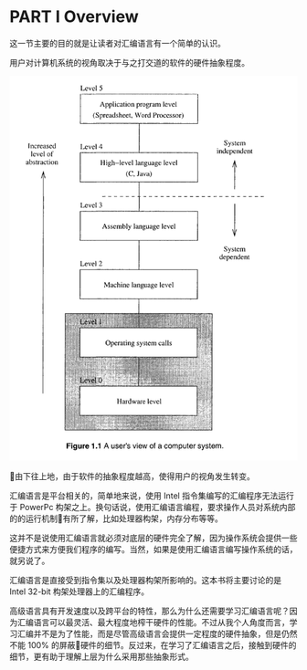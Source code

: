 # PART I Overview

这一节主要的目的就是让读者对汇编语言有一个简单的认识。

用户对计算机系统的视角取决于与之打交道的软件的硬件抽象程度。

![Figure 1.1 A user's view of a computer system.](./imgs/1.1.png)

由下往上地，由于软件的抽象程度越高，使得用户的视角发生转变。

汇编语言是平台相关的，简单地来说，使用 Intel 指令集编写的汇编程序无法运行于 PowerPc 构架之上。换句话说，使用汇编语言编程，要求操作人员对系统内部的的运行机制有所了解，比如处理器构架，内存分布等等。

这并不是说使用汇编语言就必须对底层的硬件完全了解，因为操作系统会提供一些便捷方式来方便我们程序的编写。当然，如果是使用汇编语言编写操作系统的话，就另说了。

汇编语言是直接受到指令集以及处理器构架所影响的。这本书将主要讨论的是 Intel 32-bit 构架处理器上的汇编程序。

高级语言具有开发速度以及跨平台的特性，那么为什么还需要学习汇编语言呢？因为汇编语言可以最灵活、最大程度地榨干硬件的性能。不过从我个人角度而言，学习汇编并不是为了性能，而是尽管高级语言会提供一定程度的硬件抽象，但是仍然不能 100% 的屏蔽硬件的细节。反过来，在学习了汇编语言之后，接触到硬件的细节，更有助于理解上层为什么采用那些抽象形式。